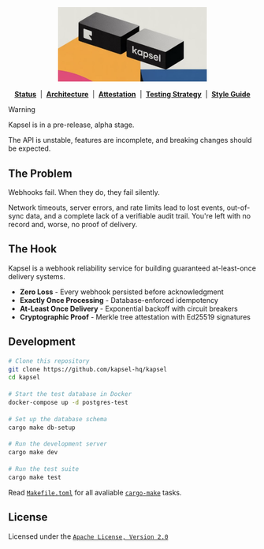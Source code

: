 <p align="center">
  <img width="60%" src="docs/images/logo.png" alt="LOGO Screenshot">
</p>

<p align="center">
  <b><a href="docs/STATUS.md">Status</a></b>
  &nbsp;|&nbsp;
  <b><a href="docs/ARCHITECTURE.md">Architecture</a></b>
  &nbsp;|&nbsp;
  <b><a href="docs/ATTESTATION.md">Attestation</a></b>
  &nbsp;|&nbsp;
  <b><a href="docs/TESTING_STRATEGY.md">Testing Strategy</a></b>
  &nbsp;|&nbsp
  <b><a href="docs/STYLE.md">Style Guide</a></b>
</p>

> [!WARNING]
> Kapsel is in a pre-release, alpha stage.
>
> The API is unstable, features are incomplete, and breaking changes should be expected.

## The Problem

Webhooks fail. When they do, they fail silently.

Network timeouts, server errors, and rate limits lead to lost events, out-of-sync data, and a complete lack of a verifiable audit trail. You're left with no record and, worse, no proof of delivery.

## The Hook

Kapsel is a webhook reliability service for building guaranteed at-least-once delivery systems.

- **Zero Loss** - Every webhook persisted before acknowledgment
- **Exactly Once Processing** - Database-enforced idempotency
- **At-Least Once Delivery** - Exponential backoff with circuit breakers
- **Cryptographic Proof** - Merkle tree attestation with Ed25519 signatures

## Development

```bash
# Clone this repository
git clone https://github.com/kapsel-hq/kapsel
cd kapsel

# Start the test database in Docker
docker-compose up -d postgres-test

# Set up the database schema
cargo make db-setup

# Run the development server
cargo make dev

# Run the test suite
cargo make test
```

Read [`Makefile.toml`](Makefile.toml) for all avaliable [`cargo-make`](https://github.com/sagiegurari/cargo-make) tasks.

## License

Licensed under the [`Apache License, Version 2.0`](LICENSE)
